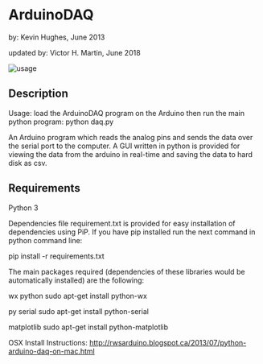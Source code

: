 ArduinoDAQ
==========

by: Kevin Hughes, June 2013

updated by: Victor H. Martin, June 2018


![usage](http://kevinhughes.ca/images/posts/arduino_daq_test.png)

Description
-----------
Usage:
load the ArduinoDAQ program on the Arduino then run the main python program:
  python daq.py

An Arduino program which reads the analog pins and sends the data over the serial port to the computer. A GUI written in python is provided for viewing the data from the arduino in real-time and saving the data to hard disk as csv.


Requirements
------------
Python 3

Dependencies file requirement.txt is provided for easy installation of dependencies using PiP. If you have pip installed
run the next command in python command line:

pip install -r requirements.txt

The main packages required (dependencies of these libraries would be automatically installed) are the following:

wx python
  sudo apt-get install python-wx

py serial
  sudo apt-get install python-serial

matplotlib
  sudo apt-get install python-matplotlib


OSX Install Instructions:
http://rwsarduino.blogspot.ca/2013/07/python-arduino-daq-on-mac.html

